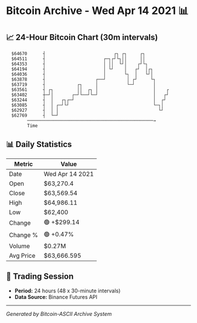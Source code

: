 # Bitcoin Archive - Wed Apr 14 2021 📊

## 📈 24-Hour Bitcoin Chart (30m intervals)

```
  $64670      ┤                          ┌┐ ┌┐     ┌┐          
  $64511      ┤                      ┌─┐┌┘└┐││     ││          
  $64353      ┤                      │ ││  └┘│    ┌┘└┐         
  $64194      ┤                      │ └┘    │   ┌┘  │┌┐       
  $64036      ┤                      │       └┐  │   └┘│       
  $63878      ┤                   ┌──┘        │ ┌┘     └┐      
  $63719      ┤            ┌┐     │           └─┘       │      
  $63561      ┤ ┌┐         ││  ┌┐ │                     │    ┌ 
  $63402      ┼─┘│       ┌─┘└──┘└─┘                     │   ┌┘ 
  $63244      ┤  │   ┌┐┌─┘                              │  ┌┘  
  $63085      ┤  │ ┌─┘└┘                                └─┐│   
  $62927      ┤  │ │                                      └┘   
  $62769      ┤  └─┘                                           
        ────────────────────────────────────────────────→
        Time
```

## 📊 Daily Statistics

| Metric | Value |
|--------|-------|
| Date | Wed Apr 14 2021 |
| Open | $63,270.4 |
| Close | $63,569.54 |
| High | $64,986.11 |
| Low | $62,400 |
| Change | 🟢 +$299.14 |
| Change % | 🟢 +0.47% |
| Volume | $0.27M |
| Avg Price | $63,666.595 |

## 📅 Trading Session

- **Period:** 24 hours (48 x 30-minute intervals)
- **Data Source:** Binance Futures API

---
*Generated by Bitcoin-ASCII Archive System*
